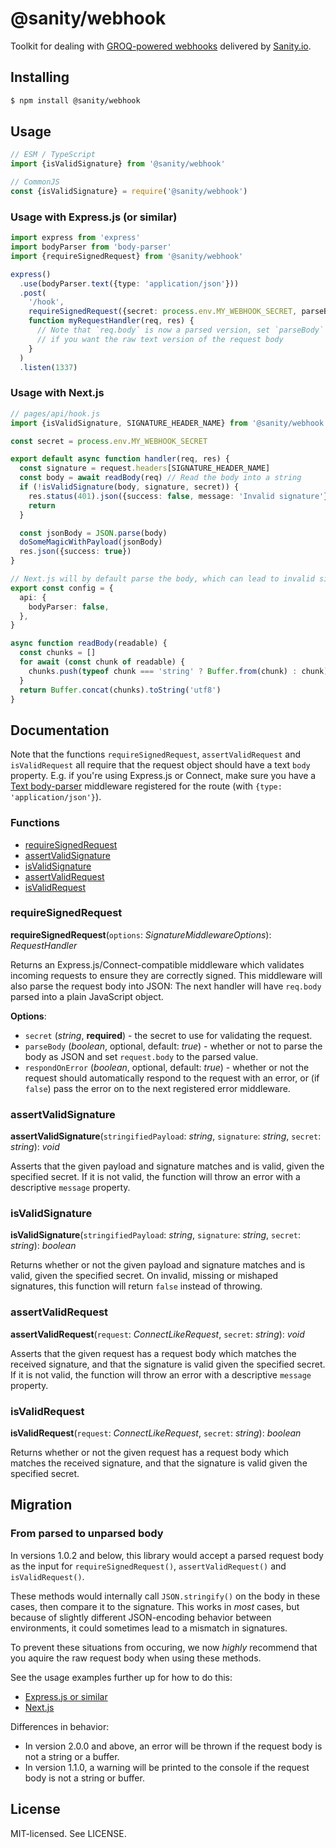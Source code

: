 # @sanity/webhook

Toolkit for dealing with [GROQ-powered webhooks](https://www.sanity.io/docs/webhooks) delivered by [Sanity.io](https://www.sanity.io/).

## Installing

```sh
$ npm install @sanity/webhook
```

## Usage

```js
// ESM / TypeScript
import {isValidSignature} from '@sanity/webhook'

// CommonJS
const {isValidSignature} = require('@sanity/webhook')
```

### Usage with Express.js (or similar)

```ts
import express from 'express'
import bodyParser from 'body-parser'
import {requireSignedRequest} from '@sanity/webhook'

express()
  .use(bodyParser.text({type: 'application/json'}))
  .post(
    '/hook',
    requireSignedRequest({secret: process.env.MY_WEBHOOK_SECRET, parseBody: true}),
    function myRequestHandler(req, res) {
      // Note that `req.body` is now a parsed version, set `parseBody` to `false`
      // if you want the raw text version of the request body
    }
  )
  .listen(1337)
```

### Usage with Next.js

```ts
// pages/api/hook.js
import {isValidSignature, SIGNATURE_HEADER_NAME} from '@sanity/webhook'

const secret = process.env.MY_WEBHOOK_SECRET

export default async function handler(req, res) {
  const signature = request.headers[SIGNATURE_HEADER_NAME]
  const body = await readBody(req) // Read the body into a string
  if (!isValidSignature(body, signature, secret)) {
    res.status(401).json({success: false, message: 'Invalid signature'})
    return
  }

  const jsonBody = JSON.parse(body)
  doSomeMagicWithPayload(jsonBody)
  res.json({success: true})
}

// Next.js will by default parse the body, which can lead to invalid signatures
export const config = {
  api: {
    bodyParser: false,
  },
}

async function readBody(readable) {
  const chunks = []
  for await (const chunk of readable) {
    chunks.push(typeof chunk === 'string' ? Buffer.from(chunk) : chunk)
  }
  return Buffer.concat(chunks).toString('utf8')
}
```

## Documentation

Note that the functions `requireSignedRequest`, `assertValidRequest` and `isValidRequest` all require that the request object should have a text `body` property.
E.g. if you're using Express.js or Connect, make sure you have a [Text body-parser](https://github.com/expressjs/body-parser#bodyparsertextoptions) middleware registered for the route (with `{type: 'application/json'}`).

### Functions

- [requireSignedRequest](README.md#requiresignedrequest)
- [assertValidSignature](README.md#assertvalidsignature)
- [isValidSignature](README.md#isvalidsignature)
- [assertValidRequest](README.md#assertvalidrequest)
- [isValidRequest](README.md#isvalidrequest)

### requireSignedRequest

**requireSignedRequest**(`options`: _SignatureMiddlewareOptions_): _RequestHandler_

Returns an Express.js/Connect-compatible middleware which validates incoming requests to ensure they are correctly signed.
This middleware will also parse the request body into JSON: The next handler will have `req.body` parsed into a plain JavaScript object.

**Options**:

- `secret` (_string_, **required**) - the secret to use for validating the request.
- `parseBody` (_boolean_, optional, default: _true_) - whether or not to parse the body as JSON and set `request.body` to the parsed value.
- `respondOnError` (_boolean_, optional, default: _true_) - whether or not the request should automatically respond to the request with an error, or (if `false`) pass the error on to the next registered error middleware.

### assertValidSignature

**assertValidSignature**(`stringifiedPayload`: _string_, `signature`: _string_, `secret`: _string_): _void_

Asserts that the given payload and signature matches and is valid, given the specified secret. If it is not valid, the function will throw an error with a descriptive `message` property.

### isValidSignature

**isValidSignature**(`stringifiedPayload`: _string_, `signature`: _string_, `secret`: _string_): _boolean_

Returns whether or not the given payload and signature matches and is valid, given the specified secret. On invalid, missing or mishaped signatures, this function will return `false` instead of throwing.

### assertValidRequest

**assertValidRequest**(`request`: _ConnectLikeRequest_, `secret`: _string_): _void_

Asserts that the given request has a request body which matches the received signature, and that the signature is valid given the specified secret. If it is not valid, the function will throw an error with a descriptive `message` property.

### isValidRequest

**isValidRequest**(`request`: _ConnectLikeRequest_, `secret`: _string_): _boolean_

Returns whether or not the given request has a request body which matches the received signature, and that the signature is valid given the specified secret.

## Migration

### From parsed to unparsed body

In versions 1.0.2 and below, this library would accept a parsed request body as the input for `requireSignedRequest()`, `assertValidRequest()` and `isValidRequest()`.

These methods would internally call `JSON.stringify()` on the body in these cases, then compare it to the signature. This works in _most_ cases, but because of slightly different JSON-encoding behavior between environments, it could sometimes lead to a mismatch in signatures.

To prevent these situations from occuring, we now _highly_ recommend that you aquire the raw request body when using these methods.

See the usage examples further up for how to do this:

- [Express.js or similar](#usage-with-expressjs-or-similar)
- [Next.js](#usage-with-nextjs)

Differences in behavior:

- In version 2.0.0 and above, an error will be thrown if the request body is not a string or a buffer.
- In version 1.1.0, a warning will be printed to the console if the request body is not a string or buffer.

## License

MIT-licensed. See LICENSE.
